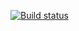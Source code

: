 [![Build status](https://ci.appveyor.com/api/projects/status/u202rry7fu0eava8?svg=true)](https://ci.appveyor.com/project/NNSch/api-postman)
